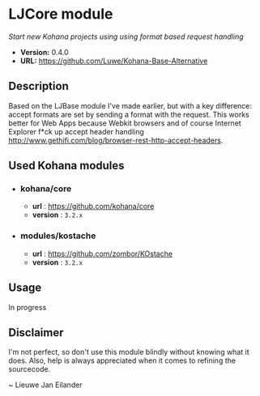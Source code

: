 # LJCore module

*Start new Kohana projects using using format based request handling*

- **Version:** 0.4.0
- **URL:** <https://github.com/Luwe/Kohana-Base-Alternative>

## Description

Based on the LJBase module I've made earlier, but with a key difference: accept formats are set by sending a format with the request. This works better for Web Apps because Webkit browsers and of course Internet Explorer f*ck up accept header handling <http://www.gethifi.com/blog/browser-rest-http-accept-headers>.

## Used Kohana modules

- ### kohana/core
  - **url** : <https://github.com/kohana/core>
  - **version** : `3.2.x`
  
- ### modules/kostache
	- **url** : <https://github.com/zombor/KOstache>
  - **version** : `3.2.x`

## Usage

In progress
  
## Disclaimer

I'm not perfect, so don't use this module blindly without knowing what it does. Also, help is always appreciated when it comes to refining the sourcecode.

~ Lieuwe Jan Eilander
